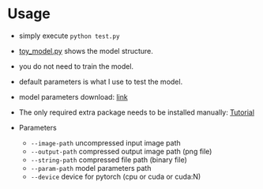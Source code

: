 # Usage

- simply execute ```python test.py```
- [toy_model.py](toy_model.py) shows the model structure.
- you do not need to train the model. 
- default parameters is what I use to test the model.
- model parameters download: [link](https://drive.google.com/drive/folders/1nq9v937jLySbK6wINHYQ3PdZ08hBEUn5?usp=sharing)
- The only required extra package needs to be installed manually: [Tutorial](https://interdigitalinc.github.io/CompressAI/tutorial_installation.html)

- Parameters
    * ```--image-path``` uncompressed input image path
    * ```--output-path``` compressed output image path (png file)
    * ```--string-path``` compressed file path (binary file)
    * ```--param-path``` model parameters path
    * ```--device``` device for pytorch (cpu or cuda or cuda:N)